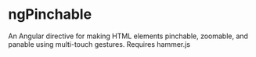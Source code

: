 # ngPinchable
An Angular directive for making HTML elements pinchable, zoomable, and panable using multi-touch gestures. Requires hammer.js
